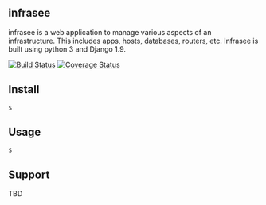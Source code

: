 ## infrasee

infrasee is a web application to manage various aspects of an infrastructure. This includes apps,
hosts, databases, routers, etc. Infrasee is built using python 3 and Django 1.9.

[![Build Status](https://travis-ci.org/psyphered/infrasee.svg?branch=master)](https://travis-ci.org/psyphered/infrasee)
[![Coverage Status](https://coveralls.io/repos/github/psyphered/infrasee/badge.svg?branch=master)](https://coveralls.io/github/psyphered/infrasee?branch=master)

## Install
```console
$
```

## Usage
```console
$
```

## Support
TBD
